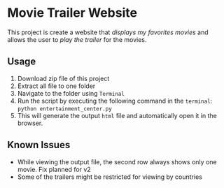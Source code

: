 # Movie Trailer Website

This project is create a website that _displays my favorites movies_ and allows the user to _play the trailer_ for the movies.

## Usage

1. Download zip file of this project
2. Extract all file to one folder
3. Navigate to the folder using `Terminal`
4. Run the script by executing the following command in the `terminal`:
` python entertainment_center.py `
5. This will generate the output `html` file and automatically open it in the browser.

## Known Issues
- While viewing the output file, the second row always shows only one movie. Fix planned for v2
- Some of the trailers might be restricted for viewing by countries
